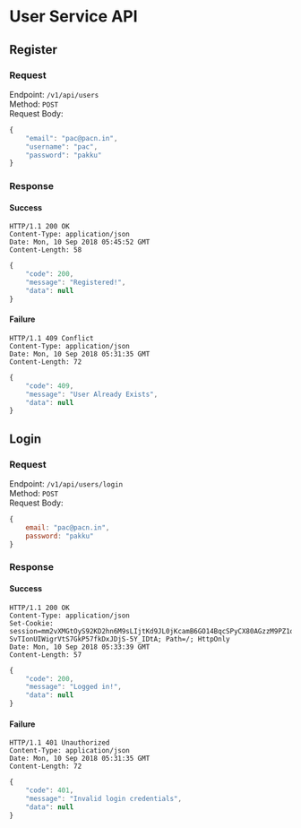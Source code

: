 # User Service API

## Register

### Request
Endpoint: `/v1/api/users`<br>
Method: `POST`<br>
Request Body: 
```javascript
{
    "email": "pac@pacn.in",
    "username": "pac",
    "password": "pakku"
}
```
### Response

#### Success
```
HTTP/1.1 200 OK
Content-Type: application/json
Date: Mon, 10 Sep 2018 05:45:52 GMT
Content-Length: 58
```
```javascript
{
	"code": 200,
	"message": "Registered!",
	"data": null
}
```

#### Failure
```
HTTP/1.1 409 Conflict
Content-Type: application/json
Date: Mon, 10 Sep 2018 05:31:35 GMT
Content-Length: 72
```
```javaScript
{
	"code": 409,
	"message": "User Already Exists",
	"data": null
}
```

## Login

### Request
Endpoint: `/v1/api/users/login`<br>
Method: `POST`<br>
Request Body: 
```javascript
{
    email: "pac@pacn.in",
    password: "pakku"
}
```

### Response

#### Success
```
HTTP/1.1 200 OK
Content-Type: application/json
Set-Cookie: session=mm2vXMGtOyS92KD2hn6M9sLIjtKd9JL0jKcamB6GO14BqcSPyCX80AGzzM9PZ1q7xYlYJTFBhcLFdd7f1jfJQ1nmSz5mOdOVweFnoIS1luyT9lnV-SvTIonUIWigrVtS7GkP57fkDxJDjS-5Y_IDtA; Path=/; HttpOnly
Date: Mon, 10 Sep 2018 05:33:39 GMT
Content-Length: 57
```
```javaScript
{
	"code": 200,
	"message": "Logged in!",
	"data": null
}
```

#### Failure
```
HTTP/1.1 401 Unauthorized
Content-Type: application/json
Date: Mon, 10 Sep 2018 05:31:35 GMT
Content-Length: 72
```
```javaScript
{
	"code": 401,
	"message": "Invalid login credentials",
	"data": null
}
```
